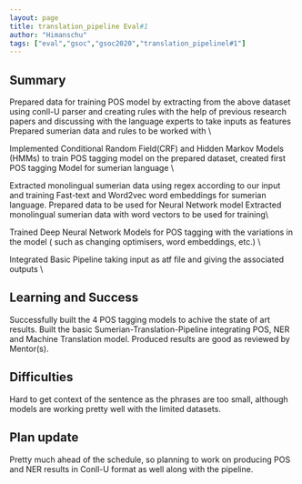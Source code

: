 ```yaml
---
layout: page
title: translation_pipeline Eval#1
author: "Himanschu"
tags: ["eval","gsoc","gsoc2020","translation_pipelinel#1"]
---
```


## Summary
Prepared data for training POS model by extracting from the above dataset using conll-U parser and creating rules with the help of previous research papers and discussing with the language experts to take inputs as features	Prepared sumerian data and rules to be worked with \

Implemented Conditional Random Field(CRF) and Hidden Markov Models (HMMs) to train POS tagging model on the prepared dataset, created first POS tagging Model for sumerian language	\

Extracted monolingual sumerian data using regex according to our input and training Fast-text and Word2vec word embeddings for sumerian language. Prepared data to be used for Neural Network model	Extracted monolingual sumerian data with word vectors to be used for training\

Trained Deep Neural Network Models for POS tagging with the variations in the model ( such as changing optimisers, word embeddings, etc.) \

Integrated Basic Pipeline taking input as atf file and giving the associated outputs \


## Learning and Success
Successfully built the 4 POS tagging models to achive the state of art results. Built the basic Sumerian-Translation-Pipeline integrating POS, NER and Machine Translation model. Produced results are good as reviewed by Mentor(s).   

## Difficulties
Hard to get context of the sentence as the phrases are too small, although models are working pretty well with the limited datasets. 

## Plan update
Pretty much ahead of the schedule, so planning to work on producing POS and NER results in Conll-U format as well along with the pipeline.  

